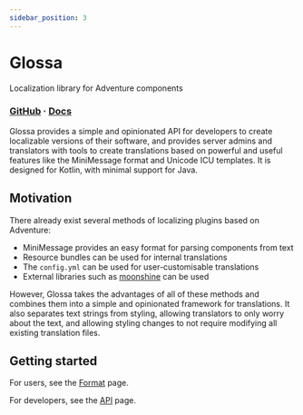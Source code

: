 ```yaml
---
sidebar_position: 3
---
```


# Glossa

Localization library for Adventure components

### [GitHub](https://github.com/aecsocket/glossa) · [Docs](https://aecsocket.github.io/glossa)

Glossa provides a simple and opinionated API for developers to create localizable versions of their software,
and provides server admins and translators with tools to create translations based on powerful and useful
features like the MiniMessage format and Unicode ICU templates. It is designed for Kotlin, with minimal support
for Java.

## Motivation

There already exist several methods of localizing plugins based on Adventure:
- MiniMessage provides an easy format for parsing components from text
- Resource bundles can be used for internal translations
- The `config.yml` can be used for user-customisable translations
- External libraries such as [moonshine](https://github.com/kyoripowered/moonshine) can be used

However, Glossa takes the advantages of all of these methods and combines them into a simple and opinionated
framework for translations. It also separates text strings from styling, allowing translators to only worry about
the text, and allowing styling changes to not require modifying all existing translation files.

## Getting started

For users, see the [Format](format.md) page.

For developers, see the [API](api.md) page.

